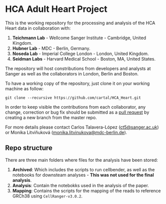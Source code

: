 # HCA Adult Heart Project


This is the working repository for the processing and analysis of the HCA Heart data in collaboration with:

1. **Teichmann Lab** - Wellcome Sanger Institute - Cambridge, United Kingdom.
2. **Hubner Lab** - MDC - Berlin, Germany.
3. **Noseda Lab** - Imperial College London - London, United Kingdom.
4. **Seidman Labs** - Harvard Medical School - Boston, MA, United States. 

The repository will host constributions from developers and analysts at Sanger as well as the collaborators in London, Berlin and Boston. 

To have a working copy of the repository, just clone it on your working machine as follow:

```
git clone --recursive https://github.com/cartal/HCA_Heart.git
```

In order to keep visible the contributions from each collaborator, any change, correction or bug fix should be submitted as 
a [pull request](https://help.github.com/en/github/collaborating-with-issues-and-pull-requests/about-pull-requests) by creating a new branch from the master repo.

For more details please contact Carlos Talavera-López (ct5@sanger.ac.uk) or Monika Litviňuková (monika.litvinukova@mdc-berlin.de). 

## Repo structure

There are three main folders where files for the analysis have been stored:

1. **Archived**: Which includes the scripts to run cellbender, as well as the notebooks for downsteam analyses - **This was not used for the final analysis**.
2. **Analysis**: Contain the notebokks used in the analysis of the paper.
3. **Mapping**: Contains the scripts for the mapping of the reads to reference GRCh38 using `CellRanger-v3.0.2`. 

